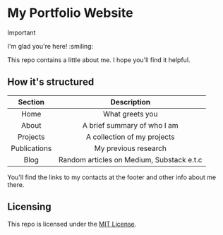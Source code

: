 # My Portfolio Website

> [!IMPORTANT]
> I'm glad you're here! :smiling:

This repo contains a little about me. I hope you'll find it helpful.

## How it's structured

| Section | Description |
| :--: | :--: |
| Home | What greets you |
| About | A brief summary of who I am |
| Projects | A collection of my projects |
| Publications | My previous research |
| Blog | Random articles on Medium, Substack e.t.c |

You'll find the links to my contacts at the footer and other info about me there.

## Licensing

This repo is licensed under the [MIT License](./LICENSE).
